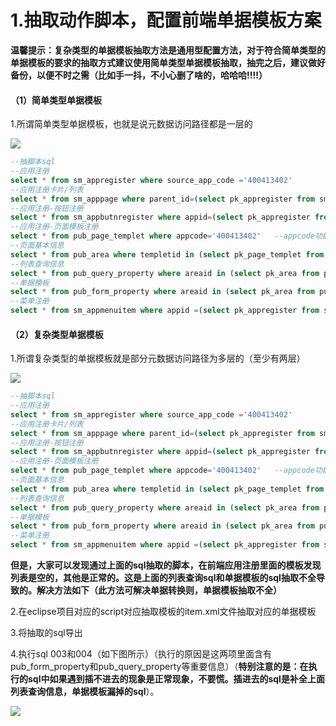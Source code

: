 # 1.抽取动作脚本，配置前端单据模板方案

**温馨提示：复杂类型的单据模板抽取方法是通用型配置方法，对于符合简单类型的单据模板的要求的抽取方式建议使用简单类型单据模板抽取，抽完之后，建议做好备份，以便不时之需（比如手一抖，不小心删了啥的，哈哈哈!!!!）**

#### （1）简单类型单据模板

1.所谓简单类型单据模板，也就是说元数据访问路径都是一层的

![](F:\图片存档\1.png)

```sql
--抽脚本sql
--应用注册
select * from sm_appregister where source_app_code ='400413402'
--应用注册卡片/列表
select * from sm_apppage where parent_id=(select pk_appregister from sm_appregister where source_app_code ='400413402')
--应用注册-按钮注册
select * from sm_appbutnregister where appid=(select pk_appregister from sm_appregister where source_app_code ='400413402')
--应用注册-页面模板注册
select * from pub_page_templet where appcode='400413402'   --appcode功能注册编码
--页面基本信息
select * from pub_area where templetid in (select pk_page_templet from pub_page_templet where appcode='400413402')
--列表查询信息
select * from pub_query_property where areaid in (select pk_area from pub_area where templetid in (select pk_page_templet from pub_page_templet where appcode='400413402'))
--单据模板
select * from pub_form_property where areaid in (select pk_area from pub_area where templetid in (select pk_page_templet from pub_page_templet where appcode='400413402'))
--菜单注册
select * from sm_appmenuitem where appid =(select pk_appregister from sm_appregister where source_app_code ='400413402')

```



#### （2）复杂类型单据模板

1.所谓复杂类型的单据模板就是部分元数据访问路径为多层的（至少有两层）

![](F:\图片存档\2.png)

```sql
--抽脚本sql
--应用注册
select * from sm_appregister where source_app_code ='400413402'
--应用注册卡片/列表
select * from sm_apppage where parent_id=(select pk_appregister from sm_appregister where source_app_code ='400413402')
--应用注册-按钮注册
select * from sm_appbutnregister where appid=(select pk_appregister from sm_appregister where source_app_code ='400413402')
--应用注册-页面模板注册
select * from pub_page_templet where appcode='400413402'   --appcode功能注册编码
--页面基本信息
select * from pub_area where templetid in (select pk_page_templet from pub_page_templet where appcode='400413402')
--列表查询信息
select * from pub_query_property where areaid in (select pk_area from pub_area where templetid in (select pk_page_templet from pub_page_templet where appcode='400413402'))
--单据模板
select * from pub_form_property where areaid in (select pk_area from pub_area where templetid in (select pk_page_templet from pub_page_templet where appcode='400413402'))
--菜单注册
select * from sm_appmenuitem where appid =(select pk_appregister from sm_appregister where source_app_code ='400413402')
```

**但是，大家可以发现通过上面的sql抽取的脚本，在前端应用注册里面的模板发现列表是空的，其他是正常的。这是上面的列表查询sql和单据模板的sql抽取不全导致的。解决方法如下（此方法可解决单据转换则，单据模板抽取不全）**

2.在eclipse项目对应的script对应抽取模板的item.xml文件抽取对应的单据模板

3.将抽取的sql导出

4.执行sql 003和004（如下图所示）（执行的原因是这两项里面含有pub_form_property和pub_query_property等重要信息）（**特别注意的是：**在执行的sql中如果遇到插不进去的现象是正常现象，不要慌。插进去的sql是补全上面**列表查询信息，单据模板漏掉的sql**）。

![](F:\图片存档\3)

